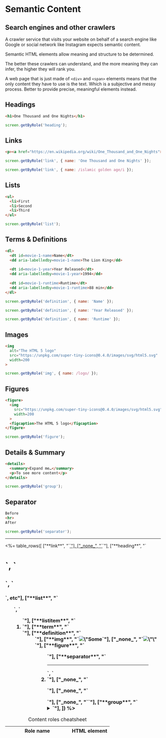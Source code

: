 # Semantic Content

<style>
article output {
  --link-decoration: underline;
}

article figure {
  display: flex;
  flex-direction: column;
  text-align: center;
  align-items: center;
}

article dt {
  font-weight: bold;
}
article dd {
  margin-left: 1em;
}

article summary {
  cursor: pointer;
}
</style>

<script type="module">
const DOMTestingPromise = window.IMPORT.DOMTesting();

function* surroundingSourceElements(el) {
  let prev = el;
  while (prev = prev.previousElementSibling) {
    if (prev.matches('h1, h2, h3, h4')) break;
    if (prev.matches('pre.language-html')) yield { type: 'html', code: prev.textContent, el: prev };
    if (prev.matches('pre.language-javascript')) yield { type: 'javascript', code: prev.textContent, el: prev };
  }
  
  let next = el;
  while (next = next.nextElementSibling) {
    if (next.matches('h1, h2, h3, h4')) break;
    if (next.matches('pre.language-html')) yield { type: 'html', code: next.textContent, el: next };
    if (next.matches('pre.language-javascript')) yield { type: 'javascript', code: next.textContent, el: next };
  }
}

const outputEls = document.querySelectorAll('article output');

function classNamesFor(index) {
  return ['border-yellow-500', 'border-green-500 border-dotted', 'border-purple-500 border-double'][index].split(' ');
}

for (const outputEl of outputEls.values()) {
  const div = outputEl.appendChild(document.createElement('div'));
  div.classList.add('p-4');
    
  let javascriptIndex = 0;
  const sources = surroundingSourceElements(outputEl);
  for (const source of sources) {
    const { type, code, el } = source;
    
    if (type === 'html') {
      div.innerHTML = code;
    }
    
    if (type === 'javascript') {
      const classNames = classNamesFor(javascriptIndex);
      
      el.classList.add('border-l-4', ...classNames);
      
      DOMTestingPromise.then(DOMTesting => {
        const screen = DOMTesting.within(div);
        const testFunction = new Function('screen', `return ${code}`);
        [].concat(testFunction(screen)).forEach(el => el.classList.add('border-4', ...classNames));
      });
      
      javascriptIndex++;
    }
  }
}
</script>

## Search engines and other crawlers

A crawler service that visits your website on behalf of a search engine like Google or social network like Instagram expects semantic content.

Semantic HTML elements allow meaning and structure to be determined.

The better these crawlers can understand, and the more meaning they can infer, the higher they will rank you.

A web page that is just made of `<div>` and `<span>` elements means that the only content they have to use is the text. Which is a subjective and messy process. Better to provide precise, meaningful elements instead.

<h2 id=headings>Headings</h2>

```html
<h1>One Thousand and One Nights</h1>
```

<output></output>

```javascript
screen.getByRole('heading');
```

<h2 id=links>Links</h2>

```html
<p><a href="https://en.wikipedia.org/wiki/One_Thousand_and_One_Nights">One Thousand and One Nights</a> is a collection of Middle Eastern folk tales compiled in Arabic during the <a href="https://en.wikipedia.org/wiki/Islamic_Golden_Age">Islamic Golden Age</a>.
```

<output></output>

```javascript
screen.getByRole('link', { name: 'One Thousand and One Nights' });
```

```javascript
screen.getByRole('link', { name: /islamic golden age/i });
```

<h2 id=lists>Lists</h2>

```html
<ul>
  <li>First
  <li>Second
  <li>Third
</ul>
```

<output></output>

```javascript
screen.getByRole('list');
```

<h2 id=terms>Terms & Definitions</h2>

```html
<dl>
  <dt id=movie-1-name>Name</dt>
  <dd aria-labelledby=movie-1-name>The Lion King</dd>
  
  <dt id=movie-1-year>Year Released</dt>
  <dd aria-labelledby=movie-1-year>1994</dd>
  
  <dt id=movie-1-runtime>Runtime</dt>
  <dd aria-labelledby=movie-1-runtime>88 min</dd>
</dl>
```

<output></output>

```javascript
screen.getByRole('definition', { name: 'Name' });
```

```javascript
screen.getByRole('definition', { name: 'Year Released' });
```

```javascript
screen.getByRole('definition', { name: 'Runtime' });
```

<h2 id=images>Images</h2>

```html
<img
  alt="The HTML 5 logo"
  src="https://unpkg.com/super-tiny-icons@0.4.0/images/svg/html5.svg"
  width=200
>
```

<output></output>

```javascript
screen.getByRole('img', { name: /logo/ });
```

<h2 id=figures>Figures</h2>

```html
<figure>
  <img
    src="https://unpkg.com/super-tiny-icons@0.4.0/images/svg/html5.svg"
    width=200
  >
  <figcaption>The HTML 5 logo</figcaption>
</figure>
```

<output></output>

```javascript
screen.getByRole('figure');
```

<h2 id=details>Details & Summary</h2>

```html
<details>
  <summary>Expand me…</summary>
  <p>To see more content</p>
</details>
```

<output></output>

```javascript
screen.getByRole('group');
```

<h2 id=separator>Separator</h2>

```html
Before
<hr>
After
```

<output></output>

```javascript
screen.getByRole('separator');
```

<hr>

<table>
  <caption id=cheatsheet class="text-left text-2xl font-bold pt-4 pb-8">Content roles cheatsheet</caption>
  <thead>
    <tr>
      <th style="width: 12em">Role name</th>
      <th>HTML element</th>
    </tr>
  </thead>
  <tbody>
    <%= table_rows([
      ["**link**", "`<a href=…>`"],
      ["_none_", "`<a>`"],
      ["**heading**", "`<h1>`, `<h2>`, `<h3>`, etc"],
      ["**list**", "`<ul>`, `<ol>`"],
      ["**listitem**", "`<li>`"],
      ["**term**", "`<dt>`"],
      ["**definition**", "`<dd>`"],
      ["**img**", "`<img alt=\"Some description\">`"],
      ["_none_", "`<img alt=\"\">`"],
      ["**figure**", "`<figure>`"],
      ["**separator**", "`<hr>`, `<li role=separator>`"],
      ["_none_", "`<p>`"],
      ["_none_", "`<div>`"],
      ["_none_", "`<span>`"],
      ["**group**", "`<details>`"],
      ["**button**", "`<summary>`"],
    ]) %>
  </tbody>
</table>
